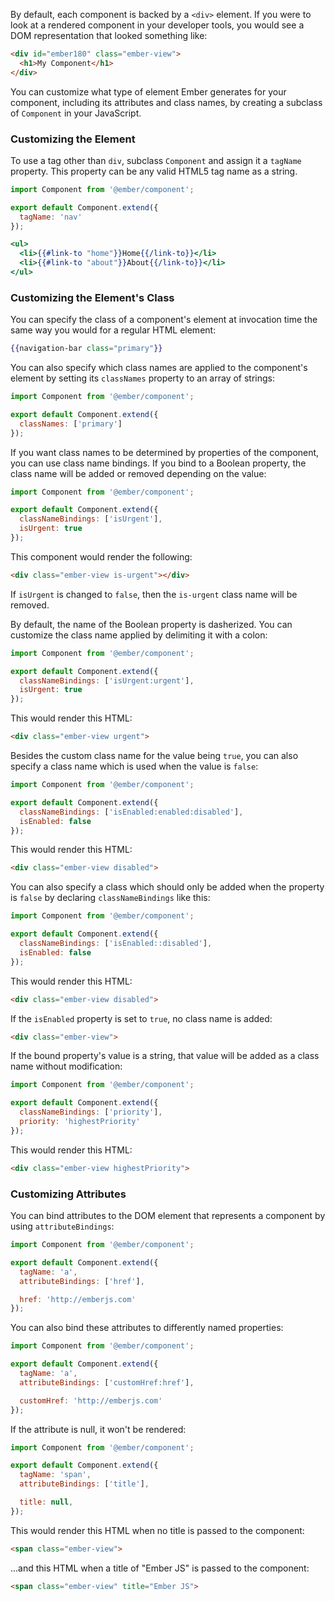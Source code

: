 By default, each component is backed by a `<div>` element. If you were
to look at a rendered component in your developer tools, you would see
a DOM representation that looked something like:

```html
<div id="ember180" class="ember-view">
  <h1>My Component</h1>
</div>
```

You can customize what type of element Ember generates for your
component, including its attributes and class names, by creating a
subclass of `Component` in your JavaScript.

### Customizing the Element

To use a tag other than `div`, subclass `Component` and assign it
a `tagName` property. This property can be any valid HTML5 tag name as a
string.

```app/components/navigation-bar.js
import Component from '@ember/component';

export default Component.extend({
  tagName: 'nav'
});
```

```app/templates/components/navigation-bar.hbs
<ul>
  <li>{{#link-to "home"}}Home{{/link-to}}</li>
  <li>{{#link-to "about"}}About{{/link-to}}</li>
</ul>
```

### Customizing the Element's Class

You can specify the class of a component's element at invocation time the same
way you would for a regular HTML element:

```hbs
{{navigation-bar class="primary"}}
```

You can also specify which class names are applied to the component's
element by setting its `classNames` property to an array of strings:

```app/components/navigation-bar.js
import Component from '@ember/component';

export default Component.extend({
  classNames: ['primary']
});
```

If you want class names to be determined by properties of the component,
you can use class name bindings. If you bind to a Boolean property, the
class name will be added or removed depending on the value:

```app/components/todo-item.js
import Component from '@ember/component';

export default Component.extend({
  classNameBindings: ['isUrgent'],
  isUrgent: true
});
```

This component would render the following:

```html
<div class="ember-view is-urgent"></div>
```

If `isUrgent` is changed to `false`, then the `is-urgent` class name will be removed.

By default, the name of the Boolean property is dasherized. You can customize the class name
applied by delimiting it with a colon:

```app/components/todo-item.js
import Component from '@ember/component';

export default Component.extend({
  classNameBindings: ['isUrgent:urgent'],
  isUrgent: true
});
```

This would render this HTML:

```html
<div class="ember-view urgent">
```

Besides the custom class name for the value being `true`, you can also specify a class name which is used when the value is `false`:

```app/components/todo-item.js
import Component from '@ember/component';

export default Component.extend({
  classNameBindings: ['isEnabled:enabled:disabled'],
  isEnabled: false
});
```

This would render this HTML:

```html
<div class="ember-view disabled">
```

You can also specify a class which should only be added when the property is
`false` by declaring `classNameBindings` like this:

```app/components/todo-item.js
import Component from '@ember/component';

export default Component.extend({
  classNameBindings: ['isEnabled::disabled'],
  isEnabled: false
});
```

This would render this HTML:

```html
<div class="ember-view disabled">
```

If the `isEnabled` property is set to `true`, no class name is added:

```html
<div class="ember-view">
```

If the bound property's value is a string, that value will be added as a class name without
modification:

```app/components/todo-item.js
import Component from '@ember/component';

export default Component.extend({
  classNameBindings: ['priority'],
  priority: 'highestPriority'
});
```

This would render this HTML:

```html
<div class="ember-view highestPriority">
```

### Customizing Attributes

You can bind attributes to the DOM element that represents a component
by using `attributeBindings`:

```app/components/link-item.js
import Component from '@ember/component';

export default Component.extend({
  tagName: 'a',
  attributeBindings: ['href'],

  href: 'http://emberjs.com'
});
```

You can also bind these attributes to differently named properties:

```app/components/link-item.js
import Component from '@ember/component';

export default Component.extend({
  tagName: 'a',
  attributeBindings: ['customHref:href'],

  customHref: 'http://emberjs.com'
});
```

If the attribute is null, it won't be rendered:

```app/components/link-item.js
import Component from '@ember/component';

export default Component.extend({
  tagName: 'span',
  attributeBindings: ['title'],

  title: null,
});
```
This would render this HTML when no title is passed to the component:

```html
<span class="ember-view">
```

...and this HTML when a title of "Ember JS" is passed to the component:

```html
<span class="ember-view" title="Ember JS">
```
